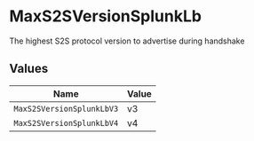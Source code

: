 # MaxS2SVersionSplunkLb

The highest S2S protocol version to advertise during handshake


## Values

| Name                      | Value                     |
| ------------------------- | ------------------------- |
| `MaxS2SVersionSplunkLbV3` | v3                        |
| `MaxS2SVersionSplunkLbV4` | v4                        |
